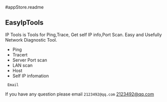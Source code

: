 #appStore.readme

## EasyIpTools 
IP Tools is Tools for Ping,Trace, Get self IP info,Port Scan.
Easy and Usefully Network Diagnostic Tool.

* Ping
* Tracert
* Server Port scan
* LAN scan
* Host
* Self IP infomation


` Email`

If you have any question please email `2123492@qq.com`
<2123492@qq.com>